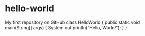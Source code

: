 # hello-world
My first repository on GitHub
class HelloWorld {
    public static void main(String[] args) {
        System.out.println("Hello, World!"); 
    }
}
